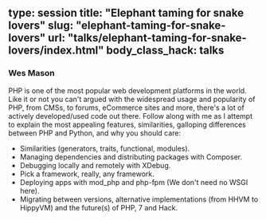 type: session
title: "Elephant taming for snake lovers"
slug: "elephant-taming-for-snake-lovers"
url: "talks/elephant-taming-for-snake-lovers/index.html"
body_class_hack: talks
---

### Wes Mason

PHP is one of the most popular web development platforms in the world.
Like it or not you can't argued with the widespread usage and popularity of PHP, from CMSs, to forums, eCommerce sites and more, there's a lot of actively developed/used code out there. 
Follow along with me as I attempt to explain the most appealing features, similarities, galloping differences between PHP and Python, and why you should care:

* Similarities (generators, traits, functional, modules).
* Managing dependencies and distributing packages with Composer.
* Debugging locally and remotely with XDebug.
* Pick a framework, really, any framework.
* Deploying apps with mod_php and php-fpm (We don't need no WSGI here).
* Migrating between versions, alternative implementations (from HHVM to HippyVM) and the future(s) of PHP, 7 and Hack. 